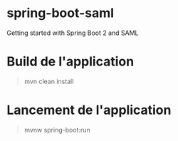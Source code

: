# spring-boot-saml
Getting started with Spring Boot 2 and SAML

# Build de l'application
 > mvn clean install

# Lancement de l'application
> mvnw spring-boot:run
